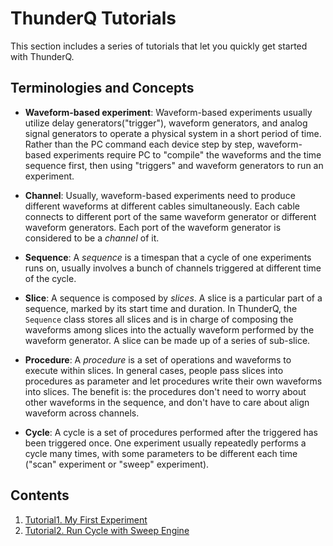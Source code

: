 # ThunderQ Tutorials

This section includes a series of tutorials that let you quickly
get started with ThunderQ.

## Terminologies and Concepts

- **Waveform-based experiment**: Waveform-based experiments usually utilize 
delay generators("trigger"), waveform generators, and analog signal generators to
operate a physical system in a short period of time. Rather than the PC command
each device step by step, waveform-based experiments require PC to "compile"
the waveforms and the time sequence first, then using "triggers" and waveform
generators to run an experiment.

- **Channel**: Usually, waveform-based experiments need to produce different
waveforms at different cables simultaneously. Each cable connects to different
port of the same waveform generator or different waveform generators. Each
port of the waveform generator is considered to be a _channel_ of it.

- **Sequence**: A _sequence_ is a timespan that a cycle of one 
experiments runs on, usually involves a bunch of channels triggered at different
time of the cycle.

- **Slice**: A sequence is composed by _slices_. A slice is a particular 
part of a sequence, marked by its start time and duration. In ThunderQ,
the `Sequence` class stores all slices and is in charge of composing the
waveforms among slices into the actually waveform performed by the waveform
generator.  A slice can be made up of a series of sub-slice.

- **Procedure**: A _procedure_ is a set of operations and waveforms to execute
within slices. In general cases, people pass slices into procedures as parameter
and let procedures write their own waveforms into slices. The benefit is: the
procedures don't need to worry about other waveforms in the sequence, and don't
have to care about align waveform across channels.

- **Cycle**: A cycle is a set of procedures performed after the triggered has 
been triggered once. One experiment usually repeatedly performs a cycle many 
times, with some parameters to be different each time ("scan" experiment or 
"sweep" experiment).

## Contents
1. [Tutorial1. My First Experiment](tutorial1.md)
2. [Tutorial2. Run Cycle with Sweep Engine](tutorial2.md)
